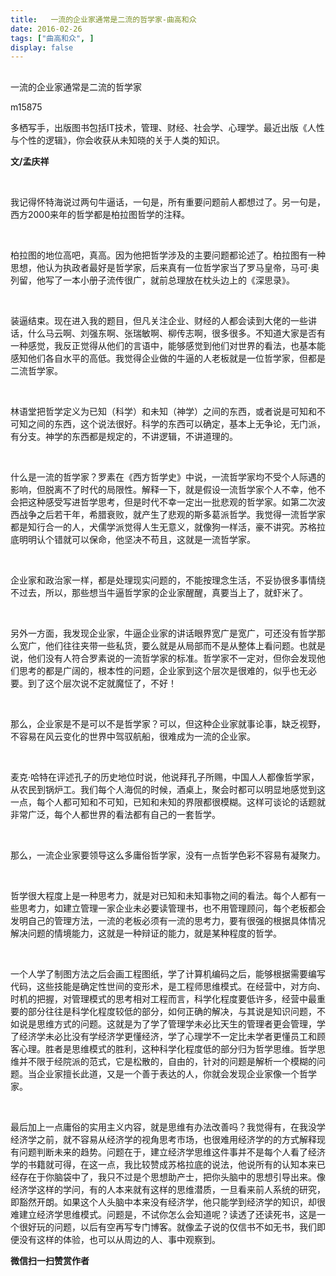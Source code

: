 ```yaml
---
title:   一流的企业家通常是二流的哲学家-曲高和众
date: 2016-02-26
tags: ["曲高和众", ]
display: false
---
```



## 



一流的企业家通常是二流的哲学家




m15875




多栖写手，出版图书包括IT技术，管理、财经、社会学、心理学。最近出版《人性与个性的逻辑》，你会收获从未知晓的关于人类的知识。


**文/孟庆祥**

&nbsp;

我记得怀特海说过两句牛逼话，一句是，所有重要问题前人都想过了。另一句是，西方2000来年的哲学都是柏拉图哲学的注释。

&nbsp;

柏拉图的地位高吧，真高。因为他把哲学涉及的主要问题都论述了。柏拉图有一种思想，他认为执政者最好是哲学家，后来真有一位哲学家当了罗马皇帝，马可·奥列留，他写了一本小册子流传很广，就前总理放在枕头边上的《深思录》。

&nbsp;

装逼结束。现在进入我的题目，但凡关注企业、财经的人都会读到大佬的一些讲话，什么马云啊、刘强东啊、张瑞敏啊、柳传志啊，很多很多。不知道大家是否有一种感觉，我反正觉得从他们的言语中，能够感觉到他们对世界的看法，也基本能感知他们各自水平的高低。我觉得企业做的牛逼的人老板就是一位哲学家，但都是二流哲学家。

&nbsp;

林语堂把哲学定义为已知（科学）和未知（神学）之间的东西，或者说是可知和不可知之间的东西，这个说法很好。科学的东西可以确定，基本上无争论，无门派，有分支。神学的东西都是规定的，不讲逻辑，不讲道理的。

&nbsp;

什么是一流的哲学家？罗素在《西方哲学史》中说，一流哲学家均不受个人际遇的影响，但脱离不了时代的局限性。解释一下，就是假设一流哲学家个人不幸，他不会把这种感受写进哲学思考，但是时代不幸一定出一批悲观的哲学家。如第二次波西战争之后若干年，希腊衰败，就产生了悲观的斯多葛派哲学。我觉得一流哲学家都是知行合一的人，犬儒学派觉得人生无意义，就像狗一样活，豪不讲究。苏格拉底明明认个错就可以保命，他坚决不苟且，这就是一流哲学家。

&nbsp;

企业家和政治家一样，都是处理现实问题的，不能按理念生活，不妥协很多事情绕不过去，所以，那些想当牛逼哲学家的企业家醒醒，真要当上了，就虾米了。

&nbsp;

另外一方面，我发现企业家，牛逼企业家的讲话眼界宽广是宽广，可还没有哲学那么宽广，他们往往夹带一些私货，要么就是从局部而不是从整体上看问题。也就是说，他们没有人符合罗素说的一流哲学家的标准。哲学家不一定对，但你会发现他们思考的都是广阔的，根本性的问题，企业家到这个层次是很难的，似乎也无必要。到了这个层次说不定就魔怔了，不好！

&nbsp;

那么，企业家是不是可以不是哲学家？可以，但这种企业家就事论事，缺乏视野，不容易在风云变化的世界中驾驭航船，很难成为一流的企业家。

&nbsp;

麦克·哈特在评述孔子的历史地位时说，他说拜孔子所赐，中国人人都像哲学家，从农民到锅炉工。我们每个人海侃的时候，酒桌上，聚会时都可以明显地感觉到这一点，每个人都可知和不可知，已知和未知的界限都很模糊。这样可谈论的话题就非常广泛，每个人都世界的看法都有自己的一套哲学。

&nbsp;

那么，一流企业家要领导这么多庸俗哲学家，没有一点哲学色彩不容易有凝聚力。

&nbsp;

哲学很大程度上是一种思考力，就是对已知和未知事物之间的看法。每个人都有一些思考力，如建立管理一家企业未必要读管理书，也不用管理顾问，每个老板都会发明自己的管理方法，一流的老板必须有一流的思考力，要有很强的根据具体情况解决问题的情境能力，这就是一种辩证的能力，就是某种程度的哲学。

&nbsp;

一个人学了制图方法之后会画工程图纸，学了计算机编码之后，能够根据需要编写代码，这些技能是确定性世间的变形术，是工程师思维模式。在经营中，对方向、时机的把握，对管理模式的思考相对工程而言，科学化程度要低许多，经营中最重要的部分往往是科学化程度较低的部分，如何正确的解决，与其说是知识问题，不如说是思维方式的问题。这就是为了学了管理学未必比天生的管理者更会管理，学了经济学未必比没有学经济学更懂经济，学了心理学不一定比未学者更懂员工和顾客心理。胜者是思维模式的胜利，这种科学化程度低的部分归为哲学思维。哲学思维并不限于经院派的范式，它是松散的，自由的，针对的问题是解析一个模糊的问题。当企业家擅长此道，又是一个善于表达的人，你就会发现企业家像一个哲学家。

&nbsp;

最后加上一点庸俗的实用主义内容，就是思维有办法改善吗？我觉得有，在我没学经济学之前，就不容易从经济学的视角思考市场，也很难用经济学的的方式解释现有问题判断未来的趋势。问题在于，建立经济学思维这件事并不是每个人看了经济学的书籍就可得，在这一点，我比较赞成苏格拉底的说法，他说所有的认知本来已经存在于你脑袋中了，我只不过是个思想助产士，把你头脑中的思想引导出来。像经济学这样的学问，有的人本来就有这样的思维潜质，一旦看来前人系统的研究，即豁然开朗。如果这个人头脑中本来没有经济学，他只能学到经济学的知识，却很难建立经济学思维模式。问题是，不试你怎么会知道呢？读透了还读死书，这是一个很好玩的问题，以后有空再写专门博客。就像孟子说的仅信书不如无书，我们即便没有这样的体验，也可以从周边的人、事中观察到。








**微信扫一扫赞赏作者**